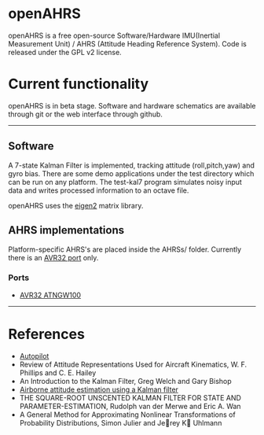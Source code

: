 # openAHRS #

openAHRS is a free open-source Software/Hardware IMU(Inertial Measurement Unit) / AHRS (Attitude Heading Reference System).
Code is released under the GPL v2 license.

# Current functionality #

openAHRS is in beta stage. Software and hardware schematics are available through git or the web interface through github.


---


## Software ##
A 7-state Kalman Filter is implemented, tracking attitude (roll,pitch,yaw) and gyro bias.
There are some demo applications under the test directory which can be run on any platform. The test-kal7 program simulates noisy input data and writes processed information to an octave file.

openAHRS uses the [eigen2](http://eigen.tuxfamily.org/) matrix library.

## AHRS implementations ##

Platform-specific AHRS's are placed inside the AHRSs/ folder. Currently there is an [AVR32 port](http://github.com/cbecker/openahrs/wikis/avr32-ahrs) only.

### Ports ###

  * [AVR32 ATNGW100](http://code.google.com/p/openahrs/wiki/avr32AHRS)


---


# References #

  * [Autopilot](http://autopilot.sf.net)
  * Review of Attitude Representations Used for Aircraft Kinematics, W. F. Phillips and C. E. Hailey
  * An Introduction to the Kalman Filter, Greg Welch and Gary Bishop
  * [Airborne attitude estimation using a Kalman filter](http://fred.unis.no/Kalman/Master_Thesis_Mathieu.pdf)
  * THE SQUARE-ROOT UNSCENTED KALMAN FILTER FOR STATE AND PARAMETER-ESTIMATION, Rudolph van der Merwe and Eric A. Wan
  * A General Method for Approximating Nonlinear Transformations of Probability Distributions, Simon Julier and Jerey K Uhlmann
